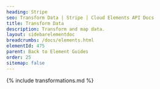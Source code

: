 ```yaml
---
heading: Stripe
seo: Transform Data | Stripe | Cloud Elements API Docs
title: Transform Data
description: Transform and map data.
layout: sidebarelementdoc
breadcrumbs: /docs/elements.html
elementId: 475
parent: Back to Element Guides
order: 25
sitemap: false
---
```


{% include transformations.md %}
